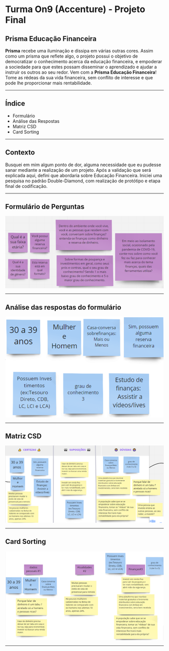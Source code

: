 # Turma On9 (Accenture) - Projeto Final

## Prisma Educação Financeira

**Prisma** recebe uma iluminação e dissipa em várias outras cores. Assim como um prisma que reflete algo, o projeto possui o objetivo de democratizar o conhecimento acerca da educação financeira, e empoderar a sociedade para que estes possam disseminar o aprendizado e ajudar a instruir os outros ao seu redor.  Vem com a **Prisma Educação Financeira**! Tome as rédeas da sua vida financeira, sem conflito de interesse e que pode lhe proporcionar mais rentabilidade.

---

## Índice

* Formulário
* Análise das Respostas
* Matriz CSD
* Card Sorting

---

## Contexto
Busquei em mim algum ponto de dor, alguma necessidade que eu pudesse sanar  mediante a realização de um projeto. Após a validação que será explicada aqui, defini que abordaria sobre Educação Financeira. Iniciei uma pesquisa no padrão Double-Diamond, com realização de protótipo e etapa final de codificação. 

---

## Formulário de Perguntas 

![imagem com as perguntas do formulário](https://github.com/Fabicaneyu/On9-Accenture-Projeto-Final/blob/a96bab003cc1fa1a33293d427363c479cfe139a7/fabiola-canedo-prisma-educa%C3%A7%C3%A3o-financeira/imgs/Perguntas_Formulario.PNG)

---

## Análise das respostas do formulário

![imagem com as respostas do formulário](https://github.com/Fabicaneyu/On9-Accenture-Projeto-Final/blob/a96bab003cc1fa1a33293d427363c479cfe139a7/fabiola-canedo-prisma-educa%C3%A7%C3%A3o-financeira/imgs/Respostas_Formulario.PNG)

---

## Matriz CSD 

![imagem com a Matriz CSD](https://github.com/Fabicaneyu/On9-Accenture-Projeto-Final/blob/a96bab003cc1fa1a33293d427363c479cfe139a7/fabiola-canedo-prisma-educa%C3%A7%C3%A3o-financeira/imgs/Matriz_CSD.PNG)

---

## Card Sorting 

![imagem do card sorting](https://github.com/Fabicaneyu/On9-Accenture-Projeto-Final/blob/a96bab003cc1fa1a33293d427363c479cfe139a7/fabiola-canedo-prisma-educa%C3%A7%C3%A3o-financeira/imgs/Card_Sorting.PNG)

---

